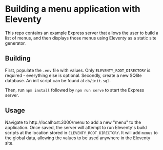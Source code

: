 # Building a menu application with Eleventy

This repo contains an example Express server that allows the user to build a list of menus, and then displays those menus using Eleventy as a static site generator.

## Building

First, populate the `.env` file with values. Only `ELEVENTY_ROOT_DIRECTORY` is required - everything else is optional. Secondly, create a new SQlite database. An init script can be found at `db/init.sql`.

Then, run `npm install` followed by `npm run serve` to start the Express server.

## Usage

Navigate to http://localhost:3000/menu to add a new "menu" to the application. Once saved, the server will attempt to run Eleventy's build scripts at the location stored in `ELEVENTY_ROOT_DIRECTORY`. It will add `menus` to the global data, allowing the values to be used anywhere in the Eleventy site.